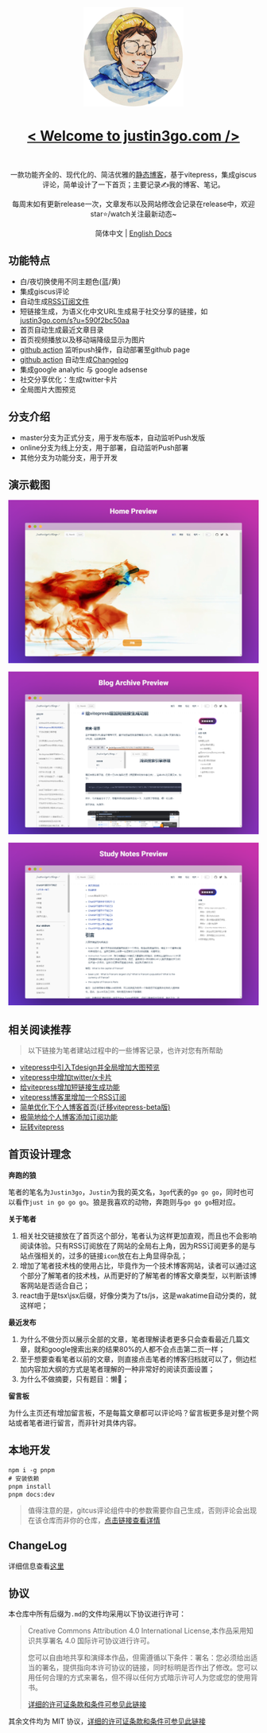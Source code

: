 <p align="center">
  <a href="https://justin3go.com" target="blank">
    <img src="./images/ava.png" height="200px" alt="logo" />
    <h1 align="center">&lt; Welcome to justin3go.com /&gt;</h1>
  </a>
</p>

<p align="center">
  <a href="https://vitepress.dev/" style="text-decoration: none;">
    <img src="https://img.shields.io/badge/vitepress-1.0-646CFF?style=for-the-badge&logo=vite&logoColor=white" alt="">
  </a>
  <a href="https://www.typescriptlang.org/" style="text-decoration: none;">
    <img src="https://img.shields.io/badge/TypeScript-3178C6?style=for-the-badge&logo=typescript&logoColor=white" alt="">
  </a>
  <a href="https://giscus.app/zh-CN" style="text-decoration: none;">
    <img src="https://img.shields.io/badge/giscus-4688F1?style=for-the-badge&logo=github&logoColor=white" alt="">
  </a>
</p>

<p align="center">
一款功能齐全的、现代化的、简洁优雅的<a href="https://justin3go.com">静态博客</a>，基于vitepress，集成giscus评论，简单设计了一下首页；主要记录✍️我的博客、笔记。
</p>

<p align="center">
每周末如有更新release一次，文章发布以及网站修改会记录在release中，欢迎star⭐/watch关注最新动态~
</p>

<p align="center">
  简体中文 | <a href="./README-EN.md">English Docs</a>
</p>


## 功能特点

- 白/夜切换使用不同主题色(蓝/黄)
- 集成giscus评论
- 自动生成[RSS订阅文件](https://justin3go.com/feed.xml)
- 短链接生成，为语义化中文URL生成易于社交分享的链接，如[justin3go.com/s?u=590f2bc50aa](justin3go.com/s?u=590f2bc50aa)
- 首页自动生成最近文章目录
- 首页视频播放以及移动端降级显示为图片
- [github action](https://github.com/Justin3go/justin3go.github.io/blob/master/.github/workflows/deploy.yml) 监听push操作，自动部署至github page
- [github action](https://github.com/Justin3go/justin3go.github.io/blob/master/.github/workflows/release.yml) 自动生成[Changelog](https://github.com/Justin3go/justin3go.github.io/blob/master/CHANGELOG.md)
- 集成google analytic 与 google adsense
- 社交分享优化：生成twitter卡片
- 全局图片大图预览

## 分支介绍

- master分支为正式分支，用于发布版本，自动监听Push发版
- online分支为线上分支，用于部署，自动监听Push部署
- 其他分支为功能分支，用于开发

## 演示截图

![image](/images/HomePreview.png)

![image](/images/BlogArchivePreview.png)

![image](/images/StudyNotesPreview.png)

## 相关阅读推荐

> 以下链接为笔者建站过程中的一些博客记录，也许对您有所帮助

- [vitepress中引入Tdesign并全局增加大图预览](https://justin3go.com/%E5%8D%9A%E5%AE%A2/2023/09/29vitepress%E4%B8%AD%E5%BC%95%E5%85%A5Tdesign%E5%B9%B6%E5%85%A8%E5%B1%80%E5%A2%9E%E5%8A%A0%E5%A4%A7%E5%9B%BE%E9%A2%84%E8%A7%88.html)
- [vitepress中增加twitter/x卡片](https://justin3go.com/%E5%8D%9A%E5%AE%A2/2023/09/28vitepress%E4%B8%AD%E5%A2%9E%E5%8A%A0twitter%E5%8D%A1%E7%89%87.html)
- [给vitepress增加短链接生成功能](https://justin3go.com/%E5%8D%9A%E5%AE%A2/2023/08/18%E7%BB%99vitepress%E5%A2%9E%E5%8A%A0%E7%9F%AD%E9%93%BE%E6%8E%A5%E7%94%9F%E6%88%90%E5%8A%9F%E8%83%BD.html)
- [vitepress博客里增加一个RSS订阅](https://justin3go.com/%E5%8D%9A%E5%AE%A2/2023/06/18vitepress%E5%8D%9A%E5%AE%A2%E9%87%8C%E5%A2%9E%E5%8A%A0%E4%B8%80%E4%B8%AARSS%E8%AE%A2%E9%98%85.html)
- [简单优化下个人博客首页(迁移vitepress-beta版)](https://justin3go.com/%E5%8D%9A%E5%AE%A2/2023/06/06%E7%AE%80%E5%8D%95%E4%BC%98%E5%8C%96%E4%B8%8B%E4%B8%AA%E4%BA%BA%E5%8D%9A%E5%AE%A2%E9%A6%96%E9%A1%B5(%E8%BF%81%E7%A7%BBvitepress-beta%E7%89%88).html)
- [极简地给个人博客添加订阅功能](https://justin3go.com/%E5%8D%9A%E5%AE%A2/2023/03/31%E6%9E%81%E7%AE%80%E5%9C%B0%E7%BB%99%E4%B8%AA%E4%BA%BA%E5%8D%9A%E5%AE%A2%E6%B7%BB%E5%8A%A0%E8%AE%A2%E9%98%85%E5%8A%9F%E8%83%BD.html)
- [玩转vitepress](https://justin3go.com/%E5%8D%9A%E5%AE%A2/2022/06%E7%8E%A9%E8%BD%ACvitepress.html)

## 首页设计理念

**奔跑的狼**

笔者的笔名为`Justin3go`，`Justin`为我的英文名，`3go`代表的`go go go`，同时也可以看作`just in go go go`。狼是我喜欢的动物，奔跑则与`go go go`相对应。

**关于笔者**

1. 相关社交链接放在了首页这个部分，笔者认为这样更加直观，而且也不会影响阅读体验。只有RSS订阅放在了网站的全局右上角，因为RSS订阅更多的是与站点强相关的，过多的链接`icon`放在右上角显得杂乱；
2. 增加了笔者技术栈的使用占比，毕竟作为一个技术博客网站，读者可以通过这个部分了解笔者的技术栈，从而更好的了解笔者的博客文章类型，以判断该博客网站是否适合自己；
3. react由于是tsx\jsx后缀，好像分类为了ts/js，这是wakatime自动分类的，就这样吧；

**最近发布**

1. 为什么不做分页以展示全部的文章，笔者理解读者更多只会查看最近几篇文章，就和google搜索出来的结果80%的人都不会点击第二页一样；
2. 至于想要查看笔者以前的文章，则直接点击笔者的博客归档就可以了，侧边栏加内容加大纲的方式是笔者理解的一种非常好的阅读页面设置；
3. 为什么不做摘要，只有题目：懒🤣；

**留言板**

为什么主页还有增加留言板，不是每篇文章都可以评论吗？留言板更多是对整个网站或者笔者进行留言，而非针对具体内容。

## 本地开发

```shell
npm i -g pnpm
# 安装依赖
pnpm install
pnpm docs:dev
```

> 值得注意的是，gitcus评论组件中的参数需要你自己生成，否则评论会出现在该仓库而非你的仓库，[点击链接查看详情](https://github.com/Justin3go/justin3go.github.io/blob/master/docs/.vitepress/theme/components/comment.vue)

## ChangeLog

详细信息查看[这里](https://github.com/Justin3go/justin3go.github.io/blob/master/CHANGELOG.md)

## 协议

本仓库中所有后缀为`.md`的文件均采用以下协议进行许可：

> Creative Commons Attribution 4.0 International License,本作品采用知识共享署名 4.0 国际许可协议进行许可。
> 
> 您可以自由地共享和演绎本作品，但需遵循以下条件：署名：您必须给出适当的署名，提供指向本许可协议的链接，同时标明是否作出了修改。您可以用任何合理的方式来署名，但不得以任何方式暗示许可人为您或您的使用背书。
> 
> [详细的许可证条款和条件可参见此链接](https://creativecommons.org/licenses/by/4.0/legalcode.zh-Hans)

其余文件均为 MIT 协议，[详细的许可证条款和条件可参见此链接](https://zh.wikipedia.org/zh-cn/MIT%E8%A8%B1%E5%8F%AF%E8%AD%89)
